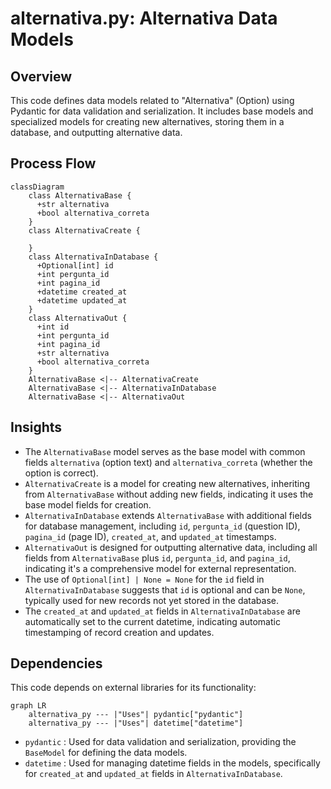 # alternativa.py: Alternativa Data Models

## Overview

This code defines data models related to "Alternativa" (Option) using Pydantic for data validation and serialization. It includes base models and specialized models for creating new alternatives, storing them in a database, and outputting alternative data.

## Process Flow

```mermaid
classDiagram
    class AlternativaBase {
      +str alternativa
      +bool alternativa_correta
    }
    class AlternativaCreate {
      
    }
    class AlternativaInDatabase {
      +Optional[int] id
      +int pergunta_id
      +int pagina_id
      +datetime created_at
      +datetime updated_at
    }
    class AlternativaOut {
      +int id
      +int pergunta_id
      +int pagina_id
      +str alternativa
      +bool alternativa_correta
    }
    AlternativaBase <|-- AlternativaCreate
    AlternativaBase <|-- AlternativaInDatabase
    AlternativaBase <|-- AlternativaOut
```

## Insights

- The `AlternativaBase` model serves as the base model with common fields `alternativa` (option text) and `alternativa_correta` (whether the option is correct).
- `AlternativaCreate` is a model for creating new alternatives, inheriting from `AlternativaBase` without adding new fields, indicating it uses the base model fields for creation.
- `AlternativaInDatabase` extends `AlternativaBase` with additional fields for database management, including `id`, `pergunta_id` (question ID), `pagina_id` (page ID), `created_at`, and `updated_at` timestamps.
- `AlternativaOut` is designed for outputting alternative data, including all fields from `AlternativaBase` plus `id`, `pergunta_id`, and `pagina_id`, indicating it's a comprehensive model for external representation.
- The use of `Optional[int] | None = None` for the `id` field in `AlternativaInDatabase` suggests that `id` is optional and can be `None`, typically used for new records not yet stored in the database.
- The `created_at` and `updated_at` fields in `AlternativaInDatabase` are automatically set to the current datetime, indicating automatic timestamping of record creation and updates.

## Dependencies

This code depends on external libraries for its functionality:

```mermaid
graph LR
    alternativa_py --- |"Uses"| pydantic["pydantic"]
    alternativa_py --- |"Uses"| datetime["datetime"]
```

- `pydantic` : Used for data validation and serialization, providing the `BaseModel` for defining the data models.
- `datetime` : Used for managing datetime fields in the models, specifically for `created_at` and `updated_at` fields in `AlternativaInDatabase`.